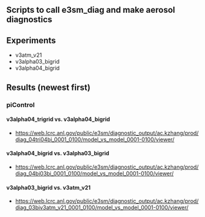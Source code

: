## Scripts to call e3sm_diag and make aerosol diagnostics 

## Experiments 

- v3atm_v21 
- v3alpha03_bigrid 
- v3alpha04_bigrid

## Results (newest first) 

### piControl  

#### v3alpha04_trigrid vs. v3alpha04_bigrid 

- https://web.lcrc.anl.gov/public/e3sm/diagnostic_output/ac.kzhang/prod/diag_04tri04bi_0001_0100/model_vs_model_0001-0100/viewer/ 

#### v3alpha04_bigrid vs. v3alpha03_bigrid

- https://web.lcrc.anl.gov/public/e3sm/diagnostic_output/ac.kzhang/prod/diag_04bi03bi_0001_0100/model_vs_model_0001-0100/viewer/

#### v3alpha03_bigrid vs. v3atm_v21

- https://web.lcrc.anl.gov/public/e3sm/diagnostic_output/ac.kzhang/prod/diag_03biv3atm_v21_0001_0100/model_vs_model_0001-0100/viewer/



